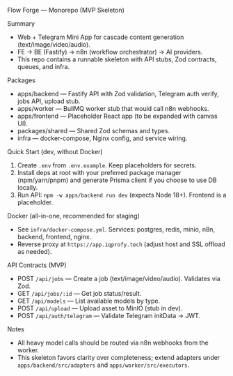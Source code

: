 Flow Forge — Monorepo (MVP Skeleton)

Summary
- Web + Telegram Mini App for cascade content generation (text/image/video/audio).
- FE → BE (Fastify) → n8n (workflow orchestrator) → AI providers.
- This repo contains a runnable skeleton with API stubs, Zod contracts, queues, and infra.

Packages
- apps/backend — Fastify API with Zod validation, Telegram auth verify, jobs API, upload stub.
- apps/worker — BullMQ worker stub that would call n8n webhooks.
- apps/frontend — Placeholder React app (to be expanded with canvas UI).
- packages/shared — Shared Zod schemas and types.
- infra — docker-compose, Nginx config, and service wiring.

Quick Start (dev, without Docker)
1) Create `.env` from `.env.example`. Keep placeholders for secrets.
2) Install deps at root with your preferred package manager (npm/yarn/pnpm) and generate Prisma client if you choose to use DB locally.
3) Run API: `npm -w apps/backend run dev` (expects Node 18+). Frontend is a placeholder.

Docker (all-in-one, recommended for staging)
- See `infra/docker-compose.yml`. Services: postgres, redis, minio, n8n, backend, frontend, nginx.
- Reverse proxy at `https://app.iqprofy.tech` (adjust host and SSL offload as needed).

API Contracts (MVP)
- POST `/api/jobs` — Create a job (text/image/video/audio). Validates via Zod.
- GET `/api/jobs/:id` — Get job status/result.
- GET `/api/models` — List available models by type.
- POST `/api/upload` — Upload asset to MinIO (stub in dev).
- POST `/api/auth/telegram` — Validate Telegram initData → JWT.

Notes
- All heavy model calls should be routed via n8n webhooks from the worker.
- This skeleton favors clarity over completeness; extend adapters under `apps/backend/src/adapters` and `apps/worker/src/executors`.

